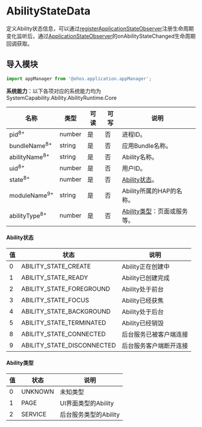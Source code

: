 # AbilityStateData

定义Ability状态信息，可以通过[registerApplicationStateObserver](js-apis-application-appManager.md#appmanagerregisterapplicationstateobserver8)注册生命周期变化监听后，通过[ApplicationStateObserver](js-apis-inner-application-applicationStateObserver.md)的onAbilityStateChanged生命周期回调获取。

## 导入模块

```ts
import appManager from '@ohos.application.appManager';
```

**系统能力**：以下各项对应的系统能力均为SystemCapability.Ability.AbilityRuntime.Core

| 名称                     | 类型     | 可读 | 可写 | 说明                       |
| ----------------------- | ---------| ---- | ---- | ------------------------- |
| pid<sup>8+</sup>                     | number   | 是   | 否   | 进程ID。                    |
| bundleName<sup>8+</sup>              | string   | 是   | 否  | 应用Bundle名称。          |
| abilityName<sup>8+</sup>             | string   | 是   | 否   | Ability名称。               |
| uid<sup>8+</sup>                     | number   | 是   | 否   | 用户ID。                  |
| state<sup>8+</sup>                   | number   | 是   | 否   | [Ability状态](#ability状态)。                |
| moduleName<sup>9+</sup> | string   | 是   | 否   | Ability所属的HAP的名称。    |
| abilityType<sup>8+</sup> | number | 是   | 否   | [Ability类型](#ability类型)：页面或服务等。 |

#### Ability状态

| 值   | 状态                       | 说明                   |
| ---- | -------------------------- | ---------------------- |
| 0    | ABILITY_STATE_CREATE       | Ability正在创建中      |
| 1    | ABILITY_STATE_READY        | Ability已创建完成      |
| 2    | ABILITY_STATE_FOREGROUND   | Ability处于前台        |
| 3    | ABILITY_STATE_FOCUS        | Ability已经获焦        |
| 4    | ABILITY_STATE_BACKGROUND   | Ability处于后台        |
| 5    | ABILITY_STATE_TERMINATED   | Ability已经销毁        |
| 8    | ABILITY_STATE_CONNECTED    | 后台服务已被客户端连接 |
| 9    | ABILITY_STATE_DISCONNECTED | 后台服务客户端断开连接 |

#### Ability类型

| 值   | 状态    | 说明                  |
| ---- | ------- | --------------------- |
| 0    | UNKNOWN | 未知类型              |
| 1    | PAGE    | UI界面类型的Ability   |
| 2    | SERVICE | 后台服务类型的Ability |
